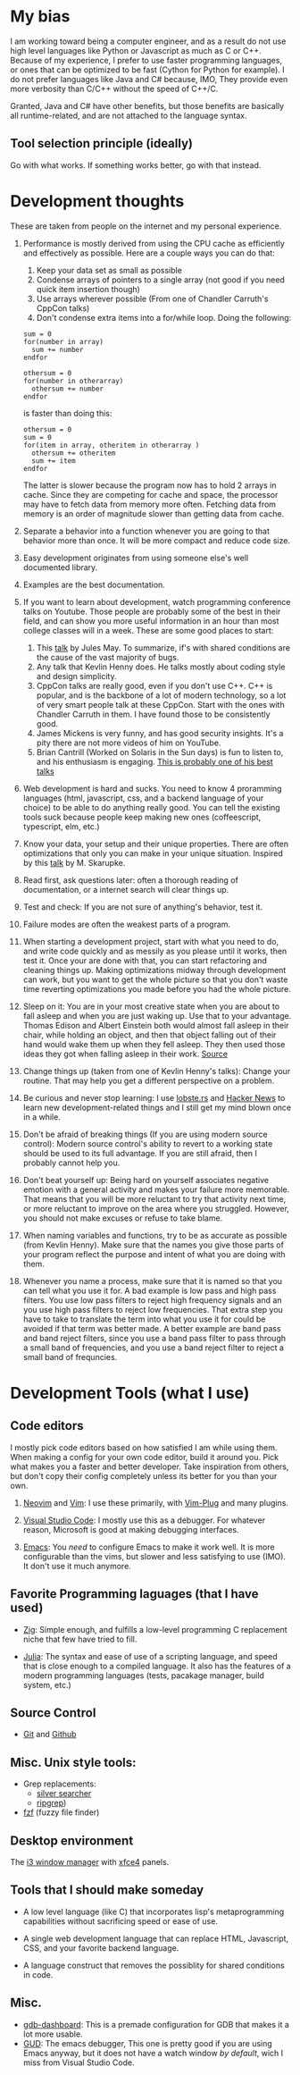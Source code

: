 # My bias
I am working toward being a computer engineer, and as a result do not use high level languages like Python or Javascript as much as C or C++. Because of my experience, I prefer to use faster programming languages, or ones that can be optimized to be fast (Cython for Python for example). I do not prefer languages like Java and C# because, IMO, They provide even more verbosity than C/C++ without the speed of C++/C. 

Granted, Java and C# have other benefits, but those benefits are basically all runtime-related, and are not attached to the language syntax.

## Tool selection principle (ideally)
Go with what works. If something works better, go with that instead.

# Development thoughts
These are taken from people on the internet and my personal experience.

1. Performance is mostly derived from using the CPU cache as efficiently and effectively as possible. Here are a couple ways you can do that:
    1. Keep your data set as small as possible
    2. Condense arrays of pointers to a single array (not good if you need quick item insertion though)
    3. Use arrays wherever possible (From one of Chandler Carruth's CppCon talks)
    4. Don't condense extra items into a for/while loop. Doing the following:
    ```
    sum = 0
    for(number in array)
      sum += number
    endfor
  
    othersum = 0
    for(number in otherarray)
      othersum += number
    endfor
    ```
    is faster than doing this:
    ```
    othersum = 0
    sum = 0
    for(item in array, otheritem in otherarray )
      othersum += otheritem
      sum += item
    endfor
    ```
    The latter is slower because the program now has to hold 2 arrays in cache. Since they are competing for cache and space, the processor may have to fetch data from memory more often. Fetching data from memory is an order of magnitude slower than getting data from cache.
  
2. Separate a behavior into a function whenever you are going to that behavior more than once. It will be more compact and reduce code size.

3. Easy development originates from using someone else's well documented library.

4. Examples are the best documentation.

5. If you want to learn about development, watch programming conference talks on Youtube. Those people are probably some of the best in their field, and can show you more useful information in an hour than most college classes will in a week. These are some good places to start:
    1. This [talk](https://www.youtube.com/watch?v=z43bmaMwagI) by Jules May. To summarize, if's with shared conditions are the cause of the vast majority of bugs.
    2. Any talk that Kevlin Henny does. He talks mostly about coding style and design simplicity.
    3. CppCon talks are really good, even if you don't use C++. C++ is popular, and is the backbone of a lot of modern technology, so a lot of very smart people talk at these CppCon. Start with the ones with Chandler Carruth in them. I have found those to be consistently good.
    4. James Mickens is very funny, and has good security insights. It's a pity there are not more videos of him on YouTube.
    5. Brian Cantrill (Worked on Solaris in the Sun days) is fun to listen to, and his enthusiasm is engaging. [This is probably one of his best talks](https://www.youtube.com/watch?v=9QMGAtxUlAc)
    
6. Web development is hard and sucks. You need to know 4 proramming languages (html, javascript, css, and a backend language of your choice) to be able to do anything really good. You can tell the existing tools suck because people keep making new ones (coffeescript, typescript, elm, etc.)

7. Know your data, your setup and their unique properties. There are often optimizations that only you can make in your unique situation. Inspired by this [talk](https://www.youtube.com/watch?v=zqs87a_7zxw&t=4404s) by M. Skarupke.

8. Read first, ask questions later: often a thorough reading of documentation, or a internet search will clear things up.

9. Test and check: If you are not sure of anything's behavior, test it.

10. Failure modes are often the weakest parts of a program.

11. When starting a development project, start with what you need to do, and write code quickly and as messily as you please until it works, then test it. Once your are done with that, you can start refactoring and cleaning things up. Making optimizations midway through development can work, but you want to get the whole picture so that you don't waste time reverting optimizations you made before you had the whole picture.

12. Sleep on it: You are in your most creative state when you are about to fall asleep and when you are just waking up. Use that to your advantage. Thomas Edison and Albert Einstein both would almost fall asleep in their chair, while holding an object, and then that object falling out of their hand would wake them up when they fell asleep. They then used those ideas they got when falling asleep in their work. [Source](https://www.youtube.com/watch?v=vd2dtkMINIw&t=1510s)

13. Change things up (taken from one of Kevlin Henny's talks): Change your routine. That may help you get a different perspective on a problem.

14. Be curious and never stop learning: I use [lobste.rs](https://lobste.rs/) and [Hacker News](https://news.ycombinator.com/) to learn new development-related things and I still get my mind blown once in a while.

15. Don't be afraid of breaking things (If you are using modern source control): Modern source control's ability to revert to a working state should be used to its full advantage. If you are still afraid, then I probably cannot help you.

16. Don't beat yourself up: Being hard on yourself associates negative emotion with a general activity and makes your failure more memorable. That means that you will be more reluctant to try that activity next time, or more reluctant to improve on the area where you struggled. However, you should not make excuses or refuse to take blame.

17. When naming variables and functions, try to be as accurate as possible (from Kevlin Henny). Make sure that the names you give those parts of your program reflect the purpose and intent of what you are doing with them.

18. Whenever you name a process, make sure that it is named so that you can tell what you use it for. A bad example is low pass and high pass filters. You use low pass filters to reject high frequency signals and an you use high pass filters to reject low frequencies. That extra step you have to take to translate the term into what you use it for could be avoided if that term was better made. A better example are band pass and band reject filters, since you use a band pass filter to pass through a small band of frequencies, and you use a band reject filter to reject a small band of frequncies.

# Development Tools (what I use)

## Code editors
I mostly pick code editors based on how satisfied I am while using them. When making a config for your own code editor, build it around you. Pick what makes you a faster and better developer. Take inspiration from others, but don't copy their config completely unless its better for you than your own.

1. [Neovim](https://neovim.io/) and [Vim](https://github.com/vim/vim): I use these primarily, with [Vim-Plug](https://github.com/junegunn/vim-plug) and many plugins.

3. [Visual Studio Code](https://code.visualstudio.com/): I mostly use this as a debugger. For whatever reason, Microsoft is good at making debugging interfaces.

2. [Emacs](https://www.gnu.org/software/emacs/): You _need_ to configure Emacs to make it work well. It is more configurable than the vims, but slower and less satisfying to use (IMO). It don't use it much anymore.

## Favorite Programming laguages (that I have used)
+ [Zig](https://ziglang.org/): Simple enough, and fulfills a low-level programming C replacement niche that few have tried to fill.

+ [Julia](https://julialang.org/): The syntax and ease of use of a scripting language, and speed that is close enough to a compiled language. It also has the features of a modern programming languages (tests, pacakage manager, build system, etc.)

## Source Control
+ [Git](https://git-scm.com/) and [Github](https://github.com/)

## Misc. Unix style tools:
+ Grep replacements:
    + [silver searcher](https://github.com/ggreer/the_silver_searcher)
    + [ripgrep](https://github.com/BurntSushi/ripgrep))
+ [fzf](https://github.com/junegunn/fzf) (fuzzy file finder)

## Desktop environment
The [i3 window manager](https://i3wm.org/) with [xfce4](https://xfce.org/) panels.

## Tools that I should make someday
+ A low level language (like C) that incorporates lisp's metaprogramming capabilities without sacrificing speed or ease of use.

+ A single web development language that can replace HTML, Javascript, CSS, and your favorite backend language.

+ A language construct that removes the possiblity for shared conditions in code.

## Misc.
+ [gdb-dashboard](https://github.com/cyrus-and/gdb-dashboard): This is a premade configuration for GDB that makes it a lot more usable.
+ [GUD](https://www.emacswiki.org/emacs/GrandUnifiedDebugger): The emacs debugger, This one is pretty good if you are using Emacs anyway, but it does not have a watch window _by default_, wich I miss from Visual Studio Code.
